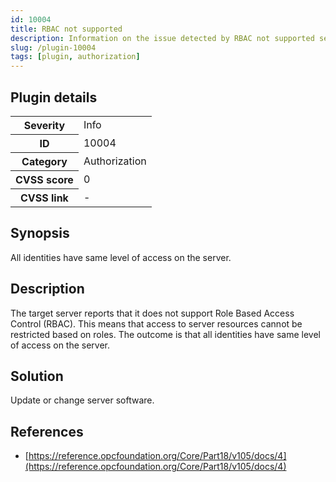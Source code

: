 ```yaml
---
id: 10004
title: RBAC not supported
description: Information on the issue detected by RBAC not supported security testing plugin.
slug: /plugin-10004
tags: [plugin, authorization]
---
```


## Plugin details

<table>
  <tr>
    <th>Severity</th>
    <td>Info</td>
  </tr>
  <tr>
    <th>ID</th>
    <td>10004</td>
  </tr>
    <tr>
    <th>Category</th>
    <td>Authorization</td>
  </tr>
    <tr>
    <th>CVSS score</th>
    <td>0</td>
  </tr>
  <tr>
    <th>CVSS link</th>
    <td>-</td>
  </tr>
</table>

## Synopsis

All identities have same level of access on the server.

## Description

The target server reports that it does not support Role Based Access Control (RBAC). This means that access to server resources cannot be restricted based on roles. The outcome is that all identities have same level of access on the server.

## Solution

Update or change server software.

## References

* [https://reference.opcfoundation.org/Core/Part18/v105/docs/4](https://reference.opcfoundation.org/Core/Part18/v105/docs/4)

